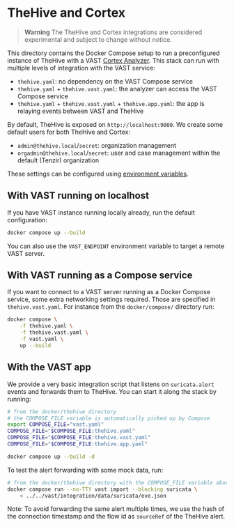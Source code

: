 # TheHive and Cortex

> **Warning** The TheHive and Cortex integrations are considered experimental
> and subject to change without notice.

This directory contains the Docker Compose setup to run a preconfigured instance
of TheHive with a VAST [Cortex Analyzer][cortex-analyzers-docs]. This stack can
run with multiple levels of integration with the VAST service:
- `thehive.yaml`: no dependency on the VAST Compose service
- `thehive.yaml` + `thehive.vast.yaml`: the analyzer can access the VAST Compose
  service
- `thehive.yaml` + `thehive.vast.yaml` + `thehive.app.yaml`: the app is relaying
  events between VAST and TheHive

By default, TheHive is exposed on `http://localhost:9000`. We create some
default users for both TheHive and Cortex:
- `admin@thehive.local`/`secret`: organization management
- `orgadmin@thehive.local`/`secret`: user and case management within the default
  (Tenzir) organization

These settings can be configured using [environment variables](env.example).

[cortex-analyzers-docs]: https://docs.thehive-project.org/cortex/

## With VAST running on localhost

If you have VAST instance running locally already, run the default configuration:

```bash
docker compose up --build
```

You can also use the `VAST_ENDPOINT` environment variable to target a remote
VAST server.

## With VAST running as a Compose service

If you want to connect to a VAST server running as a Docker Compose service,
some extra networking settings required. Those are specified in
`thehive.vast.yaml`. For instance from the `docker/compose/` directory run:

```bash
docker compose \
    -f thehive.yaml \
    -f thehive.vast.yaml \
    -f vast.yaml \
    up --build
```

## With the VAST app

We provide a very basic integration script that listens on `suricata.alert`
events and forwards them to TheHive. You can start it along the stack by
running:
```bash
# from the docker/thehive directory
# the COMPOSE_FILE variable is automatically picked up by Compose
export COMPOSE_FILE="vast.yaml"
COMPOSE_FILE="$COMPOSE_FILE:thehive.yaml"
COMPOSE_FILE="$COMPOSE_FILE:thehive.vast.yaml"
COMPOSE_FILE="$COMPOSE_FILE:thehive.app.yaml"

docker compose up --build -d
```

To test the alert forwarding with some mock data, run:
```bash
# from the docker/thehive directory with the COMPOSE_FILE variable above
docker compose run --no-TTY vast import --blocking suricata \
    < ../../vast/integration/data/suricata/eve.json
```

Note: To avoid forwarding the same alert multiple times, we use the hash of the
connection timestamp and the flow id as `sourceRef` of the TheHive alert.

